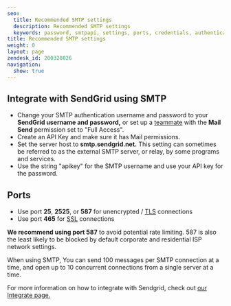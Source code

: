 ```yaml
---
seo:
  title: Recommended SMTP settings
  description: Recommended SMTP settings
  keywords: password, smtpapi, settings, ports, credentials, authentication, username, integration, smtp, auth, server, port, relay, external, setup, smtp.sendgrid.net
title: Recommended SMTP settings
weight: 0
layout: page
zendesk_id: 200328026
navigation:
  show: true
---
```


## Integrate with SendGrid using SMTP

- Change your SMTP authentication username and password to your **SendGrid username and password,** or set up a [teammate]({{root_url}}/User_Guide/Settings/teammates.html) with the **Mail Send** permission set to "Full Access".
- Create an API Key and make sure it has Mail permissions. 
- Set the server host to **smtp.sendgrid.net.** This setting can sometimes be referred to as the external SMTP server, or relay, by some programs and services.
- Use the string "apikey" for the SMTP username and use your API key for the password.

## Ports

- Use port **25**, **2525**, or **587** for unencrypted / [TLS](https://sendgrid.com/docs/Classroom/Basics/Email_Infrastructure/ssl_vs_tls.html) connections
- Use port **465** for [SSL](https://sendgrid.com/docs/Classroom/Basics/Email_Infrastructure/ssl_vs_tls.html) connections

**We recommend using port 587** to avoid potential rate limiting. 587 is also the least likely to be blocked by default corporate and residential ISP network settings.

When using SMTP, You can send 100 messages per SMTP connection at a time, and open up to 10 concurrent connections from a single server at a time.

For more information on how to integrate with Sendgrid, check out [our Integrate page.](https://sendgrid.com/docs/Integrate/index.html)
